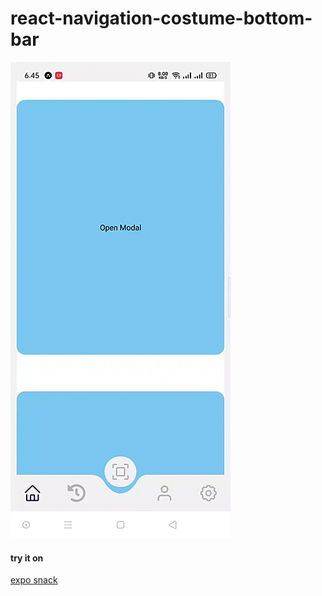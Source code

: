 # react-navigation-costume-bottom-bar

![GIF](https://github.com/dodicandra/react-navigation-costume-bottom-bar/blob/main/Record_2020-11-17-18-45-57_f73b71075b1de7323614b647fe394240.gif)


#### try it on
[expo snack](https://snack.expo.io/@dodicandra/github.com-dodicandra-react-navigation-costume-bottom-bar@main)
